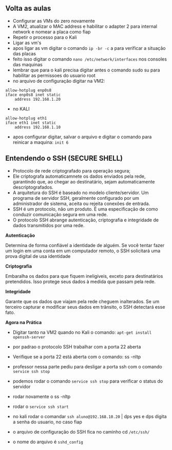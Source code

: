 ## Volta as aulas

- Configurar as VMs do zero novamente
- A VM2, atualizar o MAC address e habilitar o adapter 2 para internal network e nomear a placa como fiap
- Repetir o processo para o Kali
- Ligar as vm's
- apos ligar as vm digitar o comando `ip -br -c` a para verificar a situação das placas
- feito isso digitar o comando `nano /etc/network/interfaces` nos consoles das maquinas
- lembrar que para o kali precisa digitar antes o comando sudo su para habilitar as permissoes do usuario root
- no arquivo de configuração digitar na VM2:

```
allow-hotplug enp0s8
iface enp0s8 inet static
    address 192.168.1.20
```

- no KALI

```
allow-hotplug eth1
iface eth1 inet static
    address 192.168.1.10
```

- apos configurar digitar, salvar o arquivo e digitar o comando para reinicar a maquina:  `init 6 `  


## Entendendo o SSH (SECURE SHELL)

- Protocolo de rede criptografado para operação segura;
- Ele criptografa automaticamnete os dados enviados pela rede, garantindo que, ao chegar ao destinatário, sejam automaticamente descriptografados.
- A arquitetura do SSH é baseado no modelo cliente/servidor. Um programa de servidor SSH, geralmente configurado por um administrador de sistema, aceita ou rejeita conexões de entrada.
- SSH é um protocolo, não um produto. É uma especificação de como conduzir comunicação segura em uma rede.
- O protocolo SSH abrange autenticação, criptografia e integridade de dados transmitidos por uma rede.

**Autenticação** 

Determina de forma confiável a identidade de alguém. Se você tentar fazer um login em uma conta em um computador remoto, o SSH solicitará uma prova digital de usa identidade

**Criptografia**

Embaralha os dados para que fiquem ineligíveis, exceto para destinatários pretendidos. Isso protege seus dados à medida que passam pela rede.

**Integridade** 

Garante que os dados que viajam pela rede cheguem inalterados. Se um terceiro capturar e modificar seus dados em trânsito, o SSH detectará esse fato.

**Agora na Prática**

- Digitar tanto na VM2 quando no Kali o comando: `apt-get install openssh-server`

- por padrao o protocolo SSH trabalhar com a porta 22 aberta
- Verifique se a porta 22 está aberta com o comando: ss -nltp

- professor nessa parte pediu para desligar a porta ssh com o comando `service ssh stop`
- podemos rodar o comando `service ssh stop` para verificar o status do servidor
- rodar novamente o ss -nltp
- rodar o `service ssh start`  


- no kali rodar o comandar `ssh aluno@192.168.10.20` | dps yes e dps digita a senha do usuario, no caso fiap

- o arquivo de configuração do SSH fica no caminho cd `/etc/ssh/`
- o nome do arquivo é `sshd_config`
